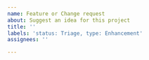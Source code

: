 ```yaml
---
name: Feature or Change request
about: Suggest an idea for this project
title: ''
labels: 'status: Triage, type: Enhancement'
assignees: ''

---
```



